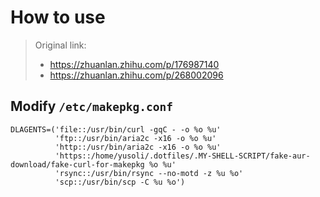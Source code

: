 # How to use

> Original link: 
> 
> - https://zhuanlan.zhihu.com/p/176987140
> - https://zhuanlan.zhihu.com/p/268002096

## Modify `/etc/makepkg.conf`

```text
DLAGENTS=('file::/usr/bin/curl -gqC - -o %o %u'
          'ftp::/usr/bin/aria2c -x16 -o %o %u'
          'http::/usr/bin/aria2c -x16 -o %o %u'
          'https::/home/yusoli/.dotfiles/.MY-SHELL-SCRIPT/fake-aur-download/fake-curl-for-makepkg %o %u'
          'rsync::/usr/bin/rsync --no-motd -z %u %o'
          'scp::/usr/bin/scp -C %u %o')
```
